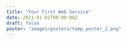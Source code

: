 ```yaml
---
title: "Your First Web Service"
date: 2021-01-01T00:00:00Z
draft: false
poster: "images/posters/temp_poster_2.png"
---
```

